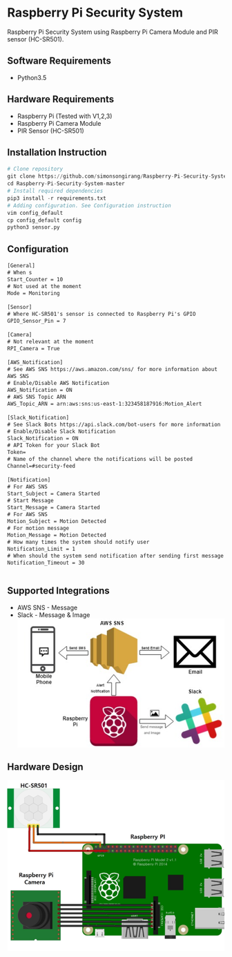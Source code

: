 # Raspberry Pi Security System
Raspberry Pi Security System using Raspberry Pi Camera Module and PIR sensor (HC-SR501).

## Software Requirements
* Python3.5

## Hardware Requirements
* Raspberry Pi (Tested with V1,2,3)
* Raspberry Pi Camera Module
* PIR Sensor (HC-SR501)

## Installation Instruction
```python
# Clone repository
git clone https://github.com/simonsongirang/Raspberry-Pi-Security-System.git
cd Raspberry-Pi-Security-System-master
# Install required dependencies
pip3 install -r requirements.txt
# Adding configuration. See Configuration instruction
vim config_default
cp config_default config
python3 sensor.py
```

## Configuration
```
[General]
# When s
Start_Counter = 10
# Not used at the moment
Mode = Monitoring

[Sensor]
# Where HC-SR501's sensor is connected to Raspberry Pi's GPIO
GPIO_Sensor_Pin = 7

[Camera]
# Not relevant at the moment
RPI_Camera = True

[AWS_Notification]
# See AWS SNS https://aws.amazon.com/sns/ for more information about AWS SNS
# Enable/Disable AWS Notification
AWS_Notification = ON
# AWS SNS Topic ARN
AWS_Topic_ARN = arn:aws:sns:us-east-1:323458187916:Motion_Alert

[Slack_Notification]
# See Slack Bots https://api.slack.com/bot-users for more information
# Enable/Disable Slack Notification
Slack_Notification = ON
# API Token for your Slack Bot
Token=
# Name of the channel where the notifications will be posted
Channel=#security-feed

[Notification]
# For AWS SNS
Start_Subject = Camera Started
# Start Message
Start_Message = Camera Started
# For AWS SNS
Motion_Subject = Motion Detected
# For motion message
Motion_Message = Motion Detected
# How many times the system should notify user
Notification_Limit = 1
# When should the system send notification after sending first message
Notification_Timeout = 30


```

## Supported Integrations
* AWS SNS - Message
* Slack - Message & Image
![alt text](https://github.com/simonsongirang/Home-Security/blob/master/diagrams/Supported%20Integrations.jpg)

## Hardware Design
![alt text](https://github.com/simonsongirang/Home-Security/blob/master/diagrams/Network%20Diagram.jpg)
